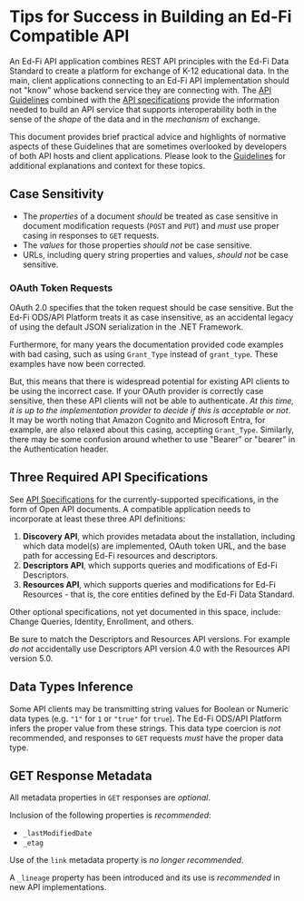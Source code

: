 # Tips for Success in Building an Ed-Fi Compatible API

An Ed-Fi API application combines REST API principles with the Ed-Fi Data
Standard to create a platform for exchange of K-12 educational data. In the
main, client applications connecting to an Ed-Fi API implementation should not
"know" whose backend service they are connecting with. The [API
Guidelines](./README.md) combined with the [API
specifications](../api-specifications/README.md) provide the information needed
to build an API service that supports interoperability both in the sense of the
_shape_ of the data and in the _mechanism_ of exchange.

This document provides brief practical advice and highlights of normative
aspects of these Guidelines that are sometimes overlooked by developers of both
API hosts and client applications. Please look to the [Guidelines](./README.md)
for additional explanations and context for these topics.

## Case Sensitivity

* The _properties_ of a document _should_ be treated as case sensitive in
  document modification requests (`POST` and `PUT`) and _must_ use proper casing
  in responses to `GET` requests.
* The _values_ for those properties _should not_ be case sensitive.
* URLs, including query string properties and values, _should not_ be case
  sensitive.

### OAuth Token Requests

OAuth 2.0 specifies that the token request should be case sensitive. But the
Ed-Fi ODS/API Platform treats it as case insensitive, as an accidental legacy of
using the default JSON serialization in the .NET Framework.

Furthermore, for many years the documentation provided code examples with bad
casing, such as using `Grant_Type` instead of `grant_type`. These examples have
now been corrected.

But, this means that there is widespread potential for existing API clients to
be using the incorrect case. If your OAuth provider is correctly case sensitive,
then these API clients will not be able to authenticate. _At this time, it is up
to the implementation provider to decide if this is acceptable or not_. It may
be worth noting that Amazon Cognito and Microsoft Entra, for example, are also
relaxed about this casing, accepting `Grant_Type`. Similarly, there may be some
confusion around whether to use "Bearer" or "bearer" in the Authentication
header.

## Three Required API Specifications

See [API Specifications](../api-specifications/) for the currently-supported
specifications, in the form of Open API documents. A compatible application
needs to incorporate at least these three API definitions:

1. **Discovery API**, which provides metadata about the installation, including
   which data model(s) are implemented, OAuth token URL, and the base path for
   accessing Ed-Fi resources and descriptors.
2. **Descriptors API**, which supports queries and modifications of Ed-Fi
   Descriptors.
3. **Resources API**, which supports queries and modifications for Ed-Fi
   Resources - that is, the core entities defined by the Ed-Fi Data Standard.

Other optional specifications, not yet documented in this space, include: Change
Queries, Identity, Enrollment, and others.

Be sure to match the Descriptors and Resources API versions. For example _do not_
accidentally use Descriptors API version 4.0 with the Resources API version 5.0.

## Data Types Inference

Some API clients may be transmitting string values for Boolean or Numeric data
types (e.g. `"1"` for `1` or `"true"` for `true`). The Ed-Fi ODS/API Platform
infers the proper value from these strings. This data type coercion is _not_
recommended, and responses to `GET` requests _must_ have the proper data type.

## GET Response Metadata

All metadata properties in `GET` responses are _optional_.

Inclusion of the following properties is _recommended_:

* `_lastModifiedDate`
* `_etag`

Use of the `link` metadata property is _no longer recommended_.

A `_lineage` property has been introduced and its use is _recommended_ in new
API implementations.
